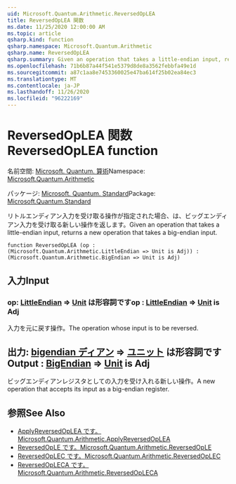 ```yaml
---
uid: Microsoft.Quantum.Arithmetic.ReversedOpLEA
title: ReversedOpLEA 関数
ms.date: 11/25/2020 12:00:00 AM
ms.topic: article
qsharp.kind: function
qsharp.namespace: Microsoft.Quantum.Arithmetic
qsharp.name: ReversedOpLEA
qsharp.summary: Given an operation that takes a little-endian input, returns a new operation that takes a big-endian input.
ms.openlocfilehash: 71b6b87a44f541e5379d8de8a3562febbfa49e1d
ms.sourcegitcommit: a87c1aa8e7453360025e47ba614f25b02ea84ec3
ms.translationtype: MT
ms.contentlocale: ja-JP
ms.lasthandoff: 11/26/2020
ms.locfileid: "96222169"
---
```

# <a name="reversedoplea-function"></a><span data-ttu-id="13993-102">ReversedOpLEA 関数</span><span class="sxs-lookup"><span data-stu-id="13993-102">ReversedOpLEA function</span></span>

<span data-ttu-id="13993-103">名前空間: [Microsoft. Quantum. 算術](xref:Microsoft.Quantum.Arithmetic)</span><span class="sxs-lookup"><span data-stu-id="13993-103">Namespace: [Microsoft.Quantum.Arithmetic](xref:Microsoft.Quantum.Arithmetic)</span></span>

<span data-ttu-id="13993-104">パッケージ: [Microsoft. Quantum. Standard](https://nuget.org/packages/Microsoft.Quantum.Standard)</span><span class="sxs-lookup"><span data-stu-id="13993-104">Package: [Microsoft.Quantum.Standard](https://nuget.org/packages/Microsoft.Quantum.Standard)</span></span>


<span data-ttu-id="13993-105">リトルエンディアン入力を受け取る操作が指定された場合、は、ビッグエンディアン入力を受け取る新しい操作を返します。</span><span class="sxs-lookup"><span data-stu-id="13993-105">Given an operation that takes a little-endian input, returns a new operation that takes a big-endian input.</span></span>

```qsharp
function ReversedOpLEA (op : (Microsoft.Quantum.Arithmetic.LittleEndian => Unit is Adj)) : (Microsoft.Quantum.Arithmetic.BigEndian => Unit is Adj)
```


## <a name="input"></a><span data-ttu-id="13993-106">入力</span><span class="sxs-lookup"><span data-stu-id="13993-106">Input</span></span>

### <a name="op--littleendian--unit--is-adj"></a><span data-ttu-id="13993-107">op: [LittleEndian](xref:Microsoft.Quantum.Arithmetic.LittleEndian) => [Unit](xref:microsoft.quantum.lang-ref.unit)  は形容詞です</span><span class="sxs-lookup"><span data-stu-id="13993-107">op : [LittleEndian](xref:Microsoft.Quantum.Arithmetic.LittleEndian) => [Unit](xref:microsoft.quantum.lang-ref.unit)  is Adj</span></span>

<span data-ttu-id="13993-108">入力を元に戻す操作。</span><span class="sxs-lookup"><span data-stu-id="13993-108">The operation whose input is to be reversed.</span></span>



## <a name="output--bigendian--unit--is-adj"></a><span data-ttu-id="13993-109">出力: [bigendian ディアン](xref:Microsoft.Quantum.Arithmetic.BigEndian) => [ユニット](xref:microsoft.quantum.lang-ref.unit)  は形容詞です</span><span class="sxs-lookup"><span data-stu-id="13993-109">Output : [BigEndian](xref:Microsoft.Quantum.Arithmetic.BigEndian) => [Unit](xref:microsoft.quantum.lang-ref.unit)  is Adj</span></span>

<span data-ttu-id="13993-110">ビッグエンディアンレジスタとしての入力を受け入れる新しい操作。</span><span class="sxs-lookup"><span data-stu-id="13993-110">A new operation that accepts its input as a big-endian register.</span></span>

## <a name="see-also"></a><span data-ttu-id="13993-111">参照</span><span class="sxs-lookup"><span data-stu-id="13993-111">See Also</span></span>

- [<span data-ttu-id="13993-112">ApplyReversedOpLEA です。</span><span class="sxs-lookup"><span data-stu-id="13993-112">Microsoft.Quantum.Arithmetic.ApplyReversedOpLEA</span></span>](xref:Microsoft.Quantum.Arithmetic.ApplyReversedOpLEA)
- [<span data-ttu-id="13993-113">ReversedOpLE です。</span><span class="sxs-lookup"><span data-stu-id="13993-113">Microsoft.Quantum.Arithmetic.ReversedOpLE</span></span>](xref:Microsoft.Quantum.Arithmetic.ReversedOpLE)
- [<span data-ttu-id="13993-114">ReversedOpLEC です。</span><span class="sxs-lookup"><span data-stu-id="13993-114">Microsoft.Quantum.Arithmetic.ReversedOpLEC</span></span>](xref:Microsoft.Quantum.Arithmetic.ReversedOpLEC)
- [<span data-ttu-id="13993-115">ReversedOpLECA です。</span><span class="sxs-lookup"><span data-stu-id="13993-115">Microsoft.Quantum.Arithmetic.ReversedOpLECA</span></span>](xref:Microsoft.Quantum.Arithmetic.ReversedOpLECA)